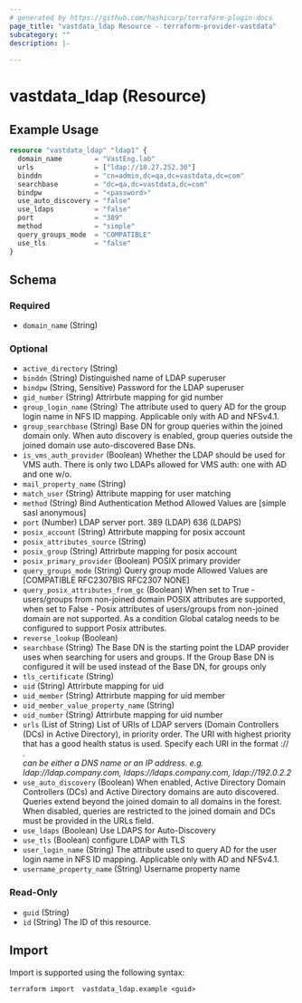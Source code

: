 ```yaml
---
# generated by https://github.com/hashicorp/terraform-plugin-docs
page_title: "vastdata_ldap Resource - terraform-provider-vastdata"
subcategory: ""
description: |-
  
---
```


# vastdata_ldap (Resource)



## Example Usage

```terraform
resource "vastdata_ldap" "ldap1" {
  domain_name        = "VastEng.lab"
  urls               = ["ldap://10.27.252.30"]
  binddn             = "cn=admin,dc=qa,dc=vastdata,dc=com"
  searchbase         = "dc=qa,dc=vastdata,dc=com"
  bindpw             = "<password>"
  use_auto_discovery = "false"
  use_ldaps          = "false"
  port               = "389"
  method             = "simple"
  query_groups_mode  = "COMPATIBLE"
  use_tls            = "false"
}
```

<!-- schema generated by tfplugindocs -->
## Schema

### Required

- `domain_name` (String)

### Optional

- `active_directory` (String)
- `binddn` (String) Distinguished name of LDAP superuser
- `bindpw` (String, Sensitive) Password for the LDAP superuser
- `gid_number` (String) Attrirbute mapping for gid number
- `group_login_name` (String) The attribute used to query AD for the group login name in NFS ID mapping. Applicable only with AD and NFSv4.1.
- `group_searchbase` (String) Base DN for group queries within the joined domain only. When auto discovery is enabled, group queries outside the joined domain use auto-discovered Base DNs.
- `is_vms_auth_provider` (Boolean) Whether the LDAP should be used for VMS auth. There is only two LDAPs allowed for VMS auth: one with AD and one w/o.
- `mail_property_name` (String)
- `match_user` (String) Attribute mapping for user matching
- `method` (String) Bind Authentication Method Allowed Values are [simple sasl anonymous]
- `port` (Number) LDAP server port. 389 (LDAP)  636 (LDAPS)
- `posix_account` (String) Attrirbute mapping for posix account
- `posix_attributes_source` (String)
- `posix_group` (String) Attrirbute mapping for posix account
- `posix_primary_provider` (Boolean) POSIX primary provider
- `query_groups_mode` (String) Query group mode Allowed Values are [COMPATIBLE RFC2307BIS RFC2307 NONE]
- `query_posix_attributes_from_gc` (Boolean) When set to True - users/groups from non-joined domain POSIX attributes are supported,
when set to False - Posix attributes of users/groups from non-joined domain are not supported.
As a condition Global catalog needs to be configured to support Posix attributes.
- `reverse_lookup` (Boolean)
- `searchbase` (String) The Base DN is the starting point the LDAP provider uses when searching for users and groups. If the Group Base DN is configured it will be used instead of the Base DN, for groups only
- `tls_certificate` (String)
- `uid` (String) Attrirbute mapping for uid
- `uid_member` (String) Attrirbute mapping for uid member
- `uid_member_value_property_name` (String)
- `uid_number` (String) Attrirbute mapping for uid number
- `urls` (List of String) List of URIs of LDAP servers (Domain Controllers (DCs) in Active Directory), in priority order. The URI with highest priority that has a good health status is used. Specify each URI in the format <scheme>://<address>. <address> can be either a DNS name or an IP address. e.g. ldap://ldap.company.com, ldaps://ldaps.company.com, ldap://192.0.2.2
- `use_auto_discovery` (Boolean) When enabled, Active Directory Domain Controllers (DCs) and Active Directory domains are auto discovered. Queries extend beyond the joined domain to all domains in the forest. When disabled, queries are restricted to the joined domain and DCs must be provided in the URLs field.
- `use_ldaps` (Boolean) Use LDAPS for Auto-Discovery
- `use_tls` (Boolean) configure LDAP with TLS
- `user_login_name` (String) The attribute used to query AD for the user login name in NFS ID mapping. Applicable only with AD and NFSv4.1.
- `username_property_name` (String) Username property name

### Read-Only

- `guid` (String)
- `id` (String) The ID of this resource.

## Import

Import is supported using the following syntax:

```shell
terraform import  vastdata_ldap.example <guid>
```
